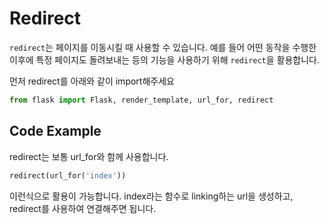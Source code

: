 # Redirect

`redirect`는 페이지를 이동시킬 때 사용할 수 있습니다. 예를 들어 어떤 동작을 수행한 이후에 특정 페이지도 돌려보내는 등의 기능을 사용하기 위해 `redirect`을 활용합니다.

먼저 redirect를 아래와 같이 import해주세요

```python
from flask import Flask, render_template, url_for, redirect
```

## Code Example

redirect는 보통 url_for와 함께 사용합니다. 

```python
redirect(url_for('index'))
```

이런식으로 활용이 가능합니다. index라는 함수로 linking하는 url을 생성하고, redirect를 사용하여 연결해주면 됩니다.